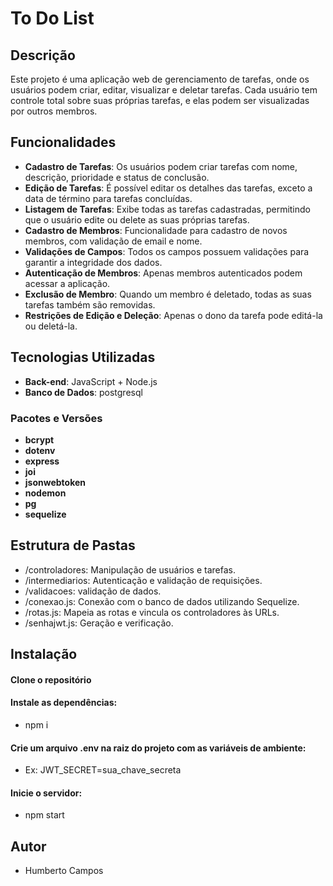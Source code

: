 # To Do List

## Descrição

Este projeto é uma aplicação web de gerenciamento de tarefas, onde os usuários podem criar, editar, visualizar e deletar tarefas. Cada usuário tem controle total sobre suas próprias tarefas, e elas podem ser visualizadas por outros membros.

## Funcionalidades

- **Cadastro de Tarefas**: Os usuários podem criar tarefas com nome, descrição, prioridade e status de conclusão.
- **Edição de Tarefas**: É possível editar os detalhes das tarefas, exceto a data de término para tarefas concluídas.
- **Listagem de Tarefas**: Exibe todas as tarefas cadastradas, permitindo que o usuário edite ou delete as suas próprias tarefas.
- **Cadastro de Membros**: Funcionalidade para cadastro de novos membros, com validação de email e nome.
- **Validações de Campos**: Todos os campos possuem validações para garantir a integridade dos dados.
- **Autenticação de Membros**: Apenas membros autenticados podem acessar a aplicação.
- **Exclusão de Membro**: Quando um membro é deletado, todas as suas tarefas também são removidas.
- **Restrições de Edição e Deleção**: Apenas o dono da tarefa pode editá-la ou deletá-la.

## Tecnologias Utilizadas

- **Back-end**: JavaScript + Node.js
- **Banco de Dados**: postgresql

### Pacotes e Versões

- **bcrypt**
- **dotenv**
- **express**
- **joi**
- **jsonwebtoken**
- **nodemon**
- **pg**
- **sequelize**

## Estrutura de Pastas
- /controladores: Manipulação de usuários e tarefas.
- /intermediarios: Autenticação e validação de requisições.
- /validacoes: validação de dados.
- /conexao.js: Conexão com o banco de dados utilizando Sequelize.
- /rotas.js: Mapeia as rotas e vincula os controladores às URLs.
- /senhajwt.js: Geração e verificação.

## Instalação
#### Clone o repositório

#### Instale as dependências:
- npm i
  
#### Crie um arquivo .env na raiz do projeto com as variáveis de ambiente:
- Ex: JWT_SECRET=sua_chave_secreta
  
#### Inicie o servidor:
- npm start

## Autor
- Humberto Campos
